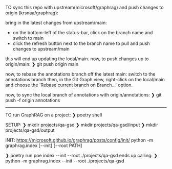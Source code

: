 TO sync this repo with upstream(microsoft/graphrag) and push changes to origin (krsnaa/graphrag):

bring in the latest changes from upstream/main:

- on the bottom-left of the status-bar, click on the branch name and switch to main
- click the refresh button next to the branch name to pull and push changes to upstream/main

this will end up updating the local/main. now, to push changes up to origin/main:
❯ git push origin main

now, to rebase the annotations branch off the latest main:
switch to the annotations branch
then, in the Git Graph view, right-click on the local/main and choose the 'Rebase current branch on Branch...' option.

now, to sync the local branch of annotations with origin/annotations:
❯ git push -f origin annotations

---

TO run GraphRAG on a project:
❯ poetry shell

SETUP:
❯ mkdir projects/qa-gsd
❯ mkdir projects/qa-gsd/input
❯ mkdir projects/qa-gsd/output

INIT: https://microsoft.github.io/graphrag/posts/config/init/
python -m graphrag.index [--init] [--root PATH]

❯ poetry run poe index --init --root ./projects/qa-gsd
ends up calling:
❯ python -m graphrag.index --init --root ./projects/qa-gsd
